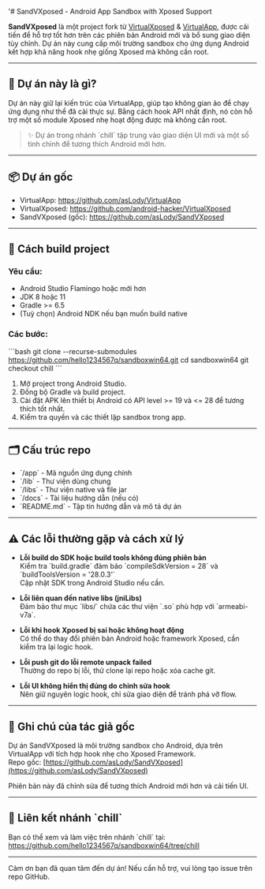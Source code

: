 '# SandVXposed - Android App Sandbox with Xposed Support

**SandVXposed** là một project fork từ [VirtualXposed](https://github.com/android-hacker/VirtualXposed) & [VirtualApp](https://github.com/asLody/VirtualApp), được cải tiến để hỗ trợ tốt hơn trên các phiên bản Android mới và bổ sung giao diện tùy chỉnh. Dự án này cung cấp môi trường sandbox cho ứng dụng Android kết hợp khả năng hook nhẹ giống Xposed mà không cần root.

---

## 🧪 Dự án này là gì?

Dự án này giữ lại kiến trúc của VirtualApp, giúp tạo không gian ảo để chạy ứng dụng như thể đã cài thực sự. Bằng cách hook API nhất định, nó còn hỗ trợ một số module Xposed nhẹ hoạt động được mà không cần root.

> ✨ Dự án trong nhánh \`chill\` tập trung vào giao diện UI mới và một số tinh chỉnh để tương thích Android mới hơn.

---

## 📦 Dự án gốc

- VirtualApp: https://github.com/asLody/VirtualApp  
- VirtualXposed: https://github.com/android-hacker/VirtualXposed  
- SandVXposed (gốc): https://github.com/asLody/SandVXposed  

---

## 🚀 Cách build project

### Yêu cầu:
- Android Studio Flamingo hoặc mới hơn  
- JDK 8 hoặc 11  
- Gradle >= 6.5  
- (Tuỳ chọn) Android NDK nếu bạn muốn build native

### Các bước:

\`\`\`bash
git clone --recurse-submodules https://github.com/hello1234567q/sandboxwin64.git
cd sandboxwin64
git checkout chill
\`\`\`

1. Mở project trong Android Studio.  
2. Đồng bộ Gradle và build project.  
3. Cài đặt APK lên thiết bị Android có API level >= 19 và <= 28 để tương thích tốt nhất.  
4. Kiểm tra quyền và các thiết lập sandbox trong app.

---

## 🗂 Cấu trúc repo

- \`/app\` - Mã nguồn ứng dụng chính  
- \`/lib\` - Thư viện dùng chung  
- \`/libs\` - Thư viện native và file jar  
- \`/docs\` - Tài liệu hướng dẫn (nếu có)  
- \`README.md\` - Tập tin hướng dẫn và mô tả dự án

---

## ⚠️ Các lỗi thường gặp và cách xử lý

- **Lỗi build do SDK hoặc build tools không đúng phiên bản**  
  Kiểm tra \`build.gradle\` đảm bảo \`compileSdkVersion = 28\` và \`buildToolsVersion = '28.0.3'\`  
  Cập nhật SDK trong Android Studio nếu cần.

- **Lỗi liên quan đến native libs (jniLibs)**  
  Đảm bảo thư mục \`libs/\` chứa các thư viện \`.so\` phù hợp với \`armeabi-v7a\`.

- **Lỗi khi hook Xposed bị sai hoặc không hoạt động**  
  Có thể do thay đổi phiên bản Android hoặc framework Xposed, cần kiểm tra lại logic hook.

- **Lỗi push git do lỗi remote unpack failed**  
  Thường do repo bị lỗi, thử clone lại repo hoặc xóa cache git.

- **Lỗi UI không hiển thị đúng do chỉnh sửa hook**  
  Nên giữ nguyên logic hook, chỉ sửa giao diện để tránh phá vỡ flow.

---

## 📝 Ghi chú của tác giả gốc

Dự án SandVXposed là môi trường sandbox cho Android, dựa trên VirtualApp với tích hợp hook nhẹ cho Xposed Framework.  
Repo gốc: [https://github.com/asLody/SandVXposed](https://github.com/asLody/SandVXposed)  

Phiên bản này đã chỉnh sửa để tương thích Android mới hơn và cải tiến UI.

---

## 🔗 Liên kết nhánh \`chill\`

Bạn có thể xem và làm việc trên nhánh \`chill\` tại:  
https://github.com/hello1234567q/sandboxwin64/tree/chill

---

Cảm ơn bạn đã quan tâm đến dự án! Nếu cần hỗ trợ, vui lòng tạo issue trên repo GitHub.
